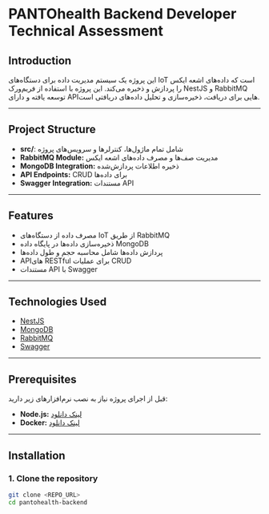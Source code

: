 # PANTOhealth Backend Developer Technical Assessment

## **Introduction**
این پروژه یک سیستم مدیریت داده برای دستگاه‌های IoT است که داده‌های اشعه ایکس را پردازش و ذخیره می‌کند. این پروژه با استفاده از فریم‌ورک NestJS و RabbitMQ توسعه یافته و دارای APIهایی برای دریافت، ذخیره‌سازی و تحلیل داده‌های دریافتی است.

---

## **Project Structure**
- **src/**: شامل تمام ماژول‌ها، کنترلرها و سرویس‌های پروژه
- **RabbitMQ Module:** مدیریت صف‌ها و مصرف داده‌های اشعه ایکس
- **MongoDB Integration:** ذخیره اطلاعات پردازش‌شده
- **API Endpoints:** CRUD برای داده‌ها
- **Swagger Integration:** مستندات API

---

## **Features**
- مصرف داده از دستگاه‌های IoT از طریق RabbitMQ
- ذخیره‌سازی داده‌ها در پایگاه داده MongoDB
- پردازش داده‌ها شامل محاسبه حجم و طول داده‌ها
- APIهای RESTful برای عملیات CRUD
- مستندات API با Swagger

---

## **Technologies Used**
- [NestJS](https://nestjs.com)  
- [MongoDB](https://www.mongodb.com)  
- [RabbitMQ](https://www.rabbitmq.com)  
- [Swagger](https://swagger.io)  

---

## **Prerequisites**
قبل از اجرای پروژه نیاز به نصب نرم‌افزارهای زیر دارید:
- **Node.js:** [لینک دانلود](https://nodejs.org/)  
- **Docker:** [لینک دانلود](https://www.docker.com/products/docker-desktop)  

---

## **Installation**
### **1. Clone the repository**
```bash
git clone <REPO_URL>
cd pantohealth-backend
